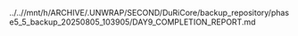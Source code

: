 ../..//mnt/h/ARCHIVE/.UNWRAP/SECOND/DuRiCore/backup_repository/phase5_5_backup_20250805_103905/DAY9_COMPLETION_REPORT.md